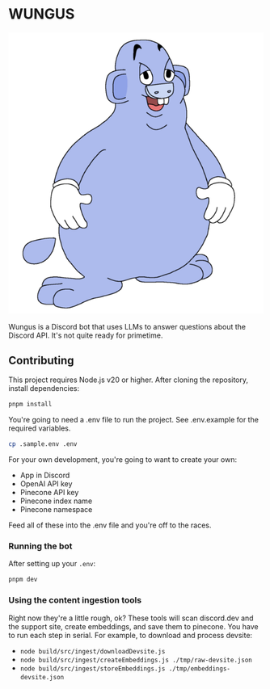 # WUNGUS

![Wungus](./assets/wungus.png)

Wungus is a Discord bot that uses LLMs to answer questions about the Discord API.  It's not quite ready for primetime.  

## Contributing

This project requires Node.js v20 or higher. After cloning the repository, install dependencies:

```bash
pnpm install
```

You're going to need a .env file to run the project.  See .env.example for the required variables.

```bash
cp .sample.env .env
```

For your own development, you're going to want to create your own:

- App in Discord
- OpenAI API key
- Pinecone API key
- Pinecone index name
- Pinecone namespace

Feed all of these into the .env file and you're off to the races.

### Running the bot

After setting up your `.env`:

```bash
pnpm dev
```

### Using the content ingestion tools

Right now they're a little rough, ok?  These tools will scan discord.dev and the support site,
create embeddings, and save them to pinecone.  You have to run each step in serial.  For example, to download and process devsite:

- `node build/src/ingest/downloadDevsite.js`
- `node build/src/ingest/createEmbeddings.js ./tmp/raw-devsite.json`
- `node build/src/ingest/storeEmbeddings.js ./tmp/embeddings-devsite.json`

